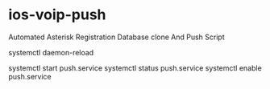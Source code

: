 # ios-voip-push
Automated Asterisk Registration Database clone And Push Script

 
 
systemctl daemon-reload


systemctl start push.service
systemctl status push.service
systemctl enable push.service
